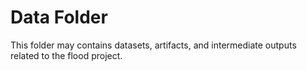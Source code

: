 # Data Folder

This folder may contains datasets, artifacts, and intermediate outputs related to the flood project.
